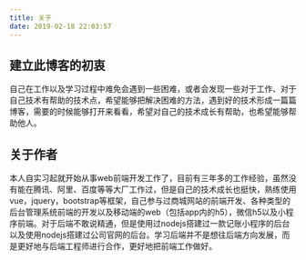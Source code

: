 ```yaml
---
title: 关于
date: 2019-02-18 22:03:57
---
```

## 建立此博客的初衷

自己在工作以及学习过程中难免会遇到一些困难，或者会发现一些对于工作、对于自己技术有帮助的技术点，希望能够把解决困难的方法，遇到好的技术形成一篇篇博客，需要的时候能够打开来看看，希望对自己的技术成长有帮助，也希望能够帮助他人。

## 关于作者

本人自实习起就开始从事web前端开发工作了，目前有三年多的工作经验，虽然没有能在腾讯、阿里、百度等等大厂工作过，但是自己的技术成长也挺快，熟练使用vue，jquery，bootstrap等框架，自己参与过商城网站的前端开发、各种类型的后台管理系统前端的开发以及移动端的web（包括app内的h5），微信h5以及小程序前端。对于后端不敢说精通，但是使用过nodejs搭建过一款记账小程序的后台以及使用nodejs搭建过公司官网的后台。学习后端并不是想往后端方向发展，而是更好地与后端工程师进行合作，更好地把前端工作做好。